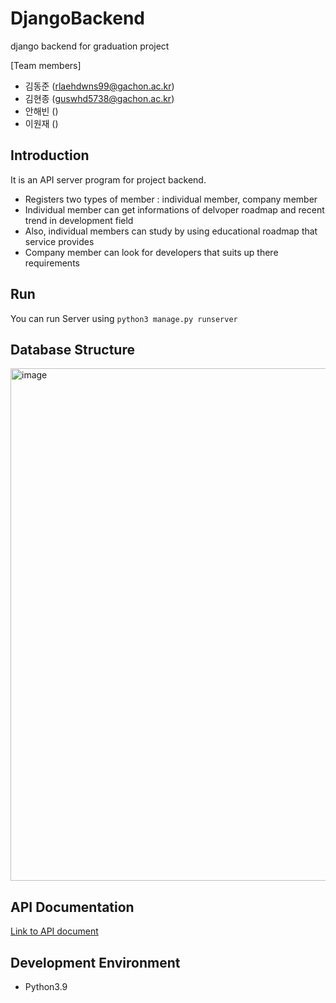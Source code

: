 # DjangoBackend
django backend for graduation project

[Team members]
- 김동준 (rlaehdwns99@gachon.ac.kr)
- 김현종 (guswhd5738@gachon.ac.kr)
- 안해빈 ()
- 이원재 ()

## Introduction
It is an API server program for project backend.
- Registers two types of member : individual member, company member
- Individual member can get informations of delvoper roadmap and recent trend in development field
- Also, individual members can study by using educational roadmap that service provides
- Company member can look for developers that suits up there requirements

## Run
You can run Server using `python3 manage.py runserver`

## Database Structure
<img width="820" alt="image" src="https://github.com/GachonUniv-GraduationProject/django-backend/assets/95599193/a41c8a96-ae9b-4294-b1ca-cdd1ddceafad">

## API Documentation

[Link to API document](https://documenter.getpostman.com/view/21816249/2s93m1b5QU)

## Development Environment
- Python3.9
